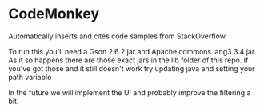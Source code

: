 # CodeMonkey
Automatically inserts and cites code samples from StackOverflow

To run this you'll need a Gson 2.6.2 jar and Apache commons lang3 3.4 jar.
As it so happens there are those exact jars in the lib folder of this repo.
If you've got those and it still doesn't work try updating java and setting your path variable

In the future we will implement the UI and probably improve the filtering a bit.
